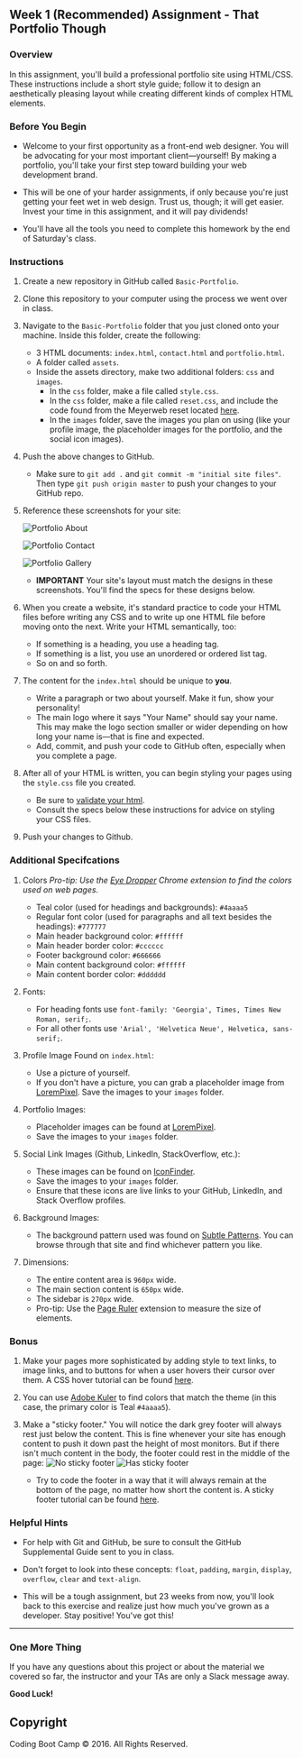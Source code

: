 ## Week 1 (Recommended) Assignment - That Portfolio Though

### Overview

In this assignment, you'll build a professional portfolio site using HTML/CSS. These instructions include a short style guide; follow it to design an aesthetically pleasing layout while creating different kinds of complex HTML elements. 

### Before You Begin

* Welcome to your first opportunity as a front-end web designer. You will be advocating for your most important client—yourself! By making a portfolio, you'll take your first step toward building your web development brand.

* This will be one of your harder assignments, if only because you're just getting your feet wet in web design. Trust us, though; it will get easier. Invest your time in this assignment, and it will pay dividends!

* You'll have all the tools you need to complete this homework by the end of Saturday's class. 

### Instructions

1. Create a new repository in GitHub called `Basic-Portfolio`.

2. Clone this repository to your computer using the process we went over in class.

3. Navigate to the `Basic-Portfolio` folder that you just cloned onto your machine. Inside this folder, create the following: 

   * 3 HTML documents: `index.html`, `contact.html` and `portfolio.html`.
   * A folder called `assets`.
   * Inside the assets directory, make two additional folders: `css` and `images`.
     * In the `css` folder, make a file called `style.css`.
     * In the `css` folder, make a file called `reset.css`, and include the code found from the Meyerweb reset located [here](http://meyerweb.com/eric/tools/css/reset/reset.css).
     * In the `images` folder, save the images you plan on using (like your profile image, the placeholder images for the portfolio, and the social icon images).

4. Push the above changes to GitHub. 

   * Make sure to `git add .` and `git commit -m "initial site files"`. Then type `git push origin master` to push your changes to your GitHub repo.

5. Reference these screenshots for your site:

   ![Portfolio About](Images/Portfolio_About.png)

   ![Portfolio Contact](Images/Portfolio_Contact.png)

   ![Portfolio Gallery](Images/Portfolio_Gallery.png)

   * **IMPORTANT** Your site's layout must match the designs in these screenshots. You'll find the specs for these designs below. 

6. When you create a website, it's standard practice to code your HTML files before writing any CSS and to write up one HTML file before moving onto the next. Write your HTML semantically, too: 

   * If something is a heading, you use a heading tag. 
   * If something is a list, you use an unordered or ordered list tag.
   * So on and so forth.

7. The content for the `index.html` should be unique to **you**. 

   * Write a paragraph or two about yourself. Make it fun, show your personality!
   * The main logo where it says "Your Name" should say your name. This may make the logo section smaller or wider depending on how long your name is—that is fine and expected.
   * Add, commit, and push your code to GitHub often, especially when you complete a page.

8. After all of your HTML is written, you can begin styling your pages using the `style.css` file you created.

   * Be sure to [validate your html](https://validator.w3.org/#validate_by_input).
   * Consult the specs below these instructions for advice on styling your CSS files.

9. Push your changes to Github.

### Additional Specifcations

1. Colors _Pro-tip: Use the [Eye Dropper](https://chrome.google.com/webstore/detail/eye-dropper/hmdcmlfkchdmnmnmheododdhjedfccka) Chrome extension to find the colors used on web pages._

   * Teal color (used for headings and backgrounds): `#4aaaa5`
   * Regular font color (used for paragraphs and all text besides the headings): `#777777`
   * Main header background color: `#ffffff`
   * Main header border color: `#cccccc`
   * Footer background color: `#666666`
   * Main content background color: `#ffffff`
   * Main content border color: `#dddddd`

2. Fonts:

   * For heading fonts use `font-family: 'Georgia', Times, Times New Roman, serif;`.
   * For all other fonts use `'Arial', 'Helvetica Neue', Helvetica, sans-serif;`.

3. Profile Image Found on `index.html`:

   * Use a picture of yourself. 
   * If you don't have a picture, you can grab a placeholder image from [LoremPixel](http://lorempixel.com/). Save the images to your `images` folder.

4. Portfolio Images:

   * Placeholder images can be found at [LoremPixel](http://lorempixel.com/). 
   * Save the images to your `images` folder.

5. Social Link Images (Github, LinkedIn,  StackOverflow, etc.):

   * These images can be found on [IconFinder](https://www.iconfinder.com/).
   * Save the images to your `images` folder.
   * Ensure that these icons are live links to your GitHub, LinkedIn, and Stack Overflow profiles.

6. Background Images:

   * The background pattern used was found on [Subtle Patterns](https://subtlepatterns.com/). You can browse through that site and find whichever pattern you like.

7. Dimensions:
   * The entire content area is `960px` wide.
   * The main section content is `650px` wide.
   * The sidebar is `270px` wide.
   * Pro-tip: Use the [Page Ruler](https://chrome.google.com/webstore/detail/page-ruler/jlpkojjdgbllmedoapgfodplfhcbnbpn/related?hl=en) extension to measure the size of elements.

### Bonus

1. Make your pages more sophisticated by adding style to text links, to image links, and to buttons for when a user hovers their cursor over them. A CSS hover tutorial can be found [here](http://www.codeitpretty.com/2013/06/how-to-use-css-hover-effects.html). 

2. You can use [Adobe Kuler](https://color.adobe.com/create/color-wheel/) to find colors that match the theme (in this case, the primary color is Teal `#4aaaa5`).

3. Make a "sticky footer." You will notice the dark grey footer will always rest just below the content. This is fine whenever your site has enough content to push it down past the height of most monitors. But if there isn't much content in the body, the footer could rest in the middle of the page:
   ![No sticky footer](Images/bonus_nosticky.jpg)
   ![Has sticky footer](Images/bonus_stickyfooter.jpg)
   * Try to code the footer in a way that it will always remain at the bottom of the page, no matter how short the content is. A sticky footer tutorial can be found [here](http://ryanfait.com/html5-sticky-footer/). 

### Helpful Hints

* For help with Git and GitHub, be sure to consult the GitHub Supplemental Guide sent to you in class.

* Don't forget to look into these concepts: `float`, `padding`, `margin`, `display`, `overflow`, `clear` and `text-align`.

* This will be a tough assignment, but 23 weeks from now, you'll look back to this exercise and realize just how much you've grown as a developer. Stay positive! You've got this!

- - -

### One More Thing

If you have any questions about this project or about the material we covered so far, the instructor and your TAs are only a Slack message away.

**Good Luck!**

## Copyright

Coding Boot Camp © 2016. All Rights Reserved.
